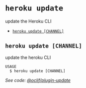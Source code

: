 `heroku update`
===============

update the Heroku CLI

* [`heroku update [CHANNEL]`](#heroku-update-channel)

## `heroku update [CHANNEL]`

update the heroku CLI

```
USAGE
  $ heroku update [CHANNEL]
```

_See code: [@oclif/plugin-update](https://github.com/oclif/plugin-update/blob/v1.3.2/src/commands/update.ts)_
